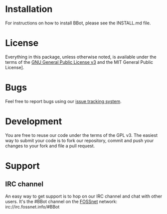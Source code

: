 # Installation
For instructions on how to install BBot, please see the INSTALL.md file.

# License
Everything in this package, unless otherwise noted, is available under the terms of the [GNU General Public License v3](http://www.gnu.org/licenses/gpl.html) and the MIT General Public License].

# Bugs
Feel free to report bugs using our [issue tracking system](https://github.com/aj00200/BBot/issues).

# Development
You are free to reuse our code under the terms of the GPL v3. The easiest way to submit your code is to fork our repository, commit and push your changes to your fork and file a pull request.

# Support

## IRC channel
An easy way to get support is to hop on our IRC channel and chat with other users. It's the #BBot channel on the [FOSSnet](http://fossnet.info) network: irc://irc.fossnet.info/#BBot